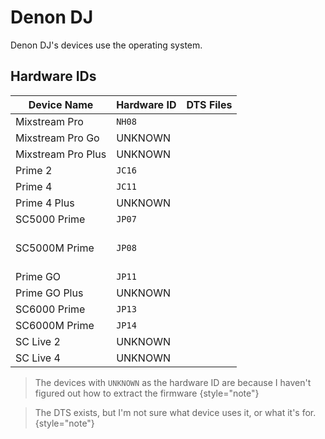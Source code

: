 # Denon DJ

Denon DJ's devices use the [](Engine-OS.md) operating system.

## Hardware IDs

| Device Name        | Hardware ID | DTS Files                                                                                                                                          |
|--------------------|-------------|----------------------------------------------------------------------------------------------------------------------------------------------------|
| Mixstream Pro      | `NH08`      | [](rk3288-az05-nh08-dts.md)                                                                                                                        |
| Mixstream Pro Go   | UNKNOWN     |                                                                                                                                                    |
| Mixstream Pro Plus | UNKNOWN     |                                                                                                                                                    |
| Prime 2            | `JC16`      | [](rk3288-az01-jc16-dts.md) <br /> [](rk3288-az01-jc16-c-dts.md)                                                                                   |
| Prime 4            | `JC11`      | [](rk3288-az01-jc11-dts.md) <br /> [](rk3288-az01-jc11-c-dts.md)                                                                                   |
| Prime 4 Plus       | UNKNOWN     |                                                                                                                                                    |
| SC5000 Prime       | `JP07`      | [](rk3288-az01-jp07-dts.md) <br /> [](rk3288-az01-jp07-c-dts.md)                                                                                   |
| SC5000M Prime      | `JP08`      | [](rk3288-az01-jp08-dts.md) <br /> [](rk3288-az01-jp08-c-dts.md) <br /> [](rk3288-az01-jp08-revf-dts.md) <br /> [](rk3288-az01-jp08-c-revf-dts.md) |
| Prime GO           | `JP11`      | [](rk3288-az01-jp11-dts.md) <br /> [](rk3288-az01-jp11-c-dts.md)                                                                                   |
| Prime GO Plus      | UNKNOWN     |                                                                                                                                                    |
| SC6000 Prime       | `JP13`      | [](rk3288-az01-jp13-dts.md) <br /> [](rk3288-az01-jp13-c-dts.md)                                                                                   |
| SC6000M Prime      | `JP14`      | [](rk3288-az01-jp14-dts.md) <br /> [](rk3288-az01-jp14-c-dts.md)                                                                                   |
| SC Live 2          | UNKNOWN     |                                                                                                                                                    |
| SC Live 4          | UNKNOWN     |                                                                                                                                                    |

> The devices with `UNKNOWN` as the hardware ID are because I haven't figured out how to extract the firmware
> {style="note"}


> The DTS [](rk3288-az01b-dts.md) exists, but I'm not sure what device uses it, or what it's for.
> {style="note"}
